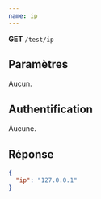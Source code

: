 ```yaml
---
name: ip
---
```

**GET** `/test/ip`

## Paramètres

Aucun.

## Authentification

Aucune.

## Réponse

```json
{
  "ip": "127.0.0.1"
}
```
